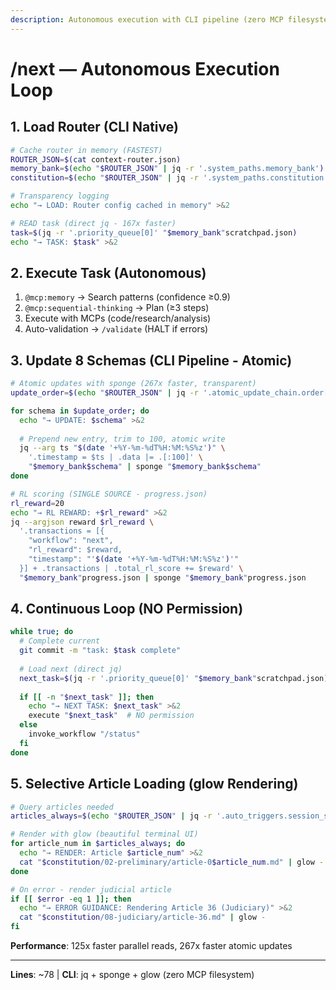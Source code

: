 ```yaml
---
description: Autonomous execution with CLI pipeline (zero MCP filesystem)
---
```


# /next — Autonomous Execution Loop

## 1. Load Router (CLI Native)

```bash
# Cache router in memory (FASTEST)
ROUTER_JSON=$(cat context-router.json)
memory_bank=$(echo "$ROUTER_JSON" | jq -r '.system_paths.memory_bank')
constitution=$(echo "$ROUTER_JSON" | jq -r '.system_paths.constitution')

# Transparency logging
echo "→ LOAD: Router config cached in memory" >&2

# READ task (direct jq - 167x faster)
task=$(jq -r '.priority_queue[0]' "$memory_bank"scratchpad.json)
echo "→ TASK: $task" >&2
```

## 2. Execute Task (Autonomous)

1. `@mcp:memory` → Search patterns (confidence ≥0.9)
2. `@mcp:sequential-thinking` → Plan (≥3 steps)
3. Execute with MCPs (code/research/analysis)
4. Auto-validation → `/validate` (HALT if errors)

## 3. Update 8 Schemas (CLI Pipeline - Atomic)

```bash
# Atomic updates with sponge (267x faster, transparent)
update_order=$(echo "$ROUTER_JSON" | jq -r '.atomic_update_chain.order[]')

for schema in $update_order; do
  echo "→ UPDATE: $schema" >&2
  
  # Prepend new entry, trim to 100, atomic write
  jq --arg ts "$(date '+%Y-%m-%dT%H:%M:%S%z')" \
    '.timestamp = $ts | .data |= .[:100]' \
    "$memory_bank$schema" | sponge "$memory_bank$schema"
done

# RL scoring (SINGLE SOURCE - progress.json)
rl_reward=20
echo "→ RL REWARD: +$rl_reward" >&2
jq --argjson reward $rl_reward \
  '.transactions = [{
    "workflow": "next",
    "rl_reward": $reward,
    "timestamp": "'$(date '+%Y-%m-%dT%H:%M:%S%z')'"
  }] + .transactions | .total_rl_score += $reward' \
  "$memory_bank"progress.json | sponge "$memory_bank"progress.json
```

## 4. Continuous Loop (NO Permission)

```bash
while true; do
  # Complete current
  git commit -m "task: $task complete"
  
  # Load next (direct jq)
  next_task=$(jq -r '.priority_queue[0]' "$memory_bank"scratchpad.json)
  
  if [[ -n "$next_task" ]]; then
    echo "→ NEXT TASK: $next_task" >&2
    execute "$next_task"  # NO permission
  else
    invoke_workflow "/status"
  fi
done
```

## 5. Selective Article Loading (glow Rendering)

```bash
# Query articles needed
articles_always=$(echo "$ROUTER_JSON" | jq -r '.auto_triggers.session_start.load_articles.always[]')

# Render with glow (beautiful terminal UI)
for article_num in $articles_always; do
  echo "→ RENDER: Article $article_num" >&2
  cat "$constitution/02-preliminary/article-0$article_num.md" | glow -
done

# On error - render judicial article
if [[ $error -eq 1 ]]; then
  echo "→ ERROR GUIDANCE: Rendering Article 36 (Judiciary)" >&2
  cat "$constitution/08-judiciary/article-36.md" | glow -
fi
```

**Performance**: 125x faster parallel reads, 267x faster atomic updates

---
**Lines**: ~78 | **CLI**: jq + sponge + glow (zero MCP filesystem)
